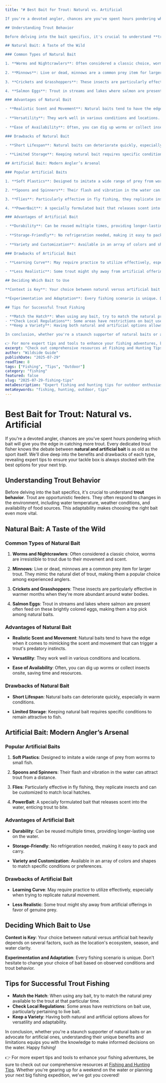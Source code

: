 ```yaml
---
title: "# Best Bait for Trout: Natural vs. Artificial

If you're a devoted angler, chances are you've spent hours pondering which bait will give you the edge in catching more trout. Every dedicated trout fisher knows the debate between **natural and artificial bait** is as old as the sport itself. We'll dive deep into the benefits and drawbacks of each type, revealing expert tips to ensure your tackle box is always stocked with the best options for your next trip. 

## Understanding Trout Behavior

Before delving into the bait specifics, it's crucial to understand **trout behavior**. Trout are opportunistic feeders. They often respond to changes in the environment, including water temperature, weather conditions, and availability of food sources. This adaptability makes choosing the right bait even more vital.

## Natural Bait: A Taste of the Wild

### Common Types of Natural Bait

1. **Worms and Nightcrawlers**: Often considered a classic choice, worms are irresistible to trout due to their movement and scent.
   
2. **Minnows**: Live or dead, minnows are a common prey item for larger trout. They mimic the natural diet of trout, making them a popular choice among experienced anglers.
   
3. **Crickets and Grasshoppers**: These insects are particularly effective in warmer months when they're more abundant around water bodies.

4. **Salmon Eggs**: Trout in streams and lakes where salmon are present often feed on these brightly colored eggs, making them a top pick among natural baits.

### Advantages of Natural Bait

- **Realistic Scent and Movement**: Natural baits tend to have the edge when it comes to mimicking the scent and movement that can trigger a trout's predatory instincts.
  
- **Versatility**: They work well in various conditions and locations.
  
- **Ease of Availability**: Often, you can dig up worms or collect insects onsite, saving time and resources.

### Drawbacks of Natural Bait

- **Short Lifespan**: Natural baits can deteriorate quickly, especially in warm conditions.
  
- **Limited Storage**: Keeping natural bait requires specific conditions to remain attractive to fish.

## Artificial Bait: Modern Angler’s Arsenal

### Popular Artificial Baits

1. **Soft Plastics**: Designed to imitate a wide range of prey from worms to small fish.

2. **Spoons and Spinners**: Their flash and vibration in the water can attract trout from a distance.

3. **Flies**: Particularly effective in fly fishing, they replicate insects and can be customized to match local hatches.

4. **PowerBait**: A specially formulated bait that releases scent into the water, enticing trout to bite.

### Advantages of Artificial Bait

- **Durability**: Can be reused multiple times, providing longer-lasting use on the water.
  
- **Storage-Friendly**: No refrigeration needed, making it easy to pack and carry.
  
- **Variety and Customization**: Available in an array of colors and shapes to match specific conditions or preferences.

### Drawbacks of Artificial Bait

- **Learning Curve**: May require practice to utilize effectively, especially when trying to replicate natural movement.
  
- **Less Realistic**: Some trout might shy away from artificial offerings in favor of genuine prey.

## Deciding Which Bait to Use

**Context is Key**: Your choice between natural versus artificial bait heavily depends on several factors, such as the location's ecosystem, season, and water clarity.

**Experimentation and Adaptation**: Every fishing scenario is unique. Don't hesitate to change your choice of bait based on observed conditions and trout behavior.

## Tips for Successful Trout Fishing

- **Match the Hatch**: When using any bait, try to match the natural prey available to the trout at that particular time.
- **Check Local Regulations**: Some areas have restrictions on bait use, particularly pertaining to live bait.
- **Keep a Variety**: Having both natural and artificial options allows for versatility and adaptability.

In conclusion, whether you're a staunch supporter of natural baits or an advocate for artificial ones, understanding their unique benefits and limitations equips you with the knowledge to make informed decisions on the water. Happy fishing!

👉 For more expert tips and tools to enhance your fishing adventures, be sure to check out our comprehensive resources at [Fishing and Hunting Tips](https://www.fishingandhuntingtips.com/tools). Whether you're gearing up for a weekend on the water or planning your next big fishing expedition, we’ve got you covered!"
excerpt: "Check out comprehensive resources at Fishing and Hunting Tips for expert fishing and hunting advice."
author: "Wildside Guide"
publishDate: "2025-07-29"
readTime: 8
tags: ["Fishing", "Tips", "Outdoor"]
category: "fishing"
featured: false
slug: "2025-07-29-fishing-tips"
metaDescription: "Expert fishing and hunting tips for outdoor enthusiasts"
metaKeywords: "fishing, hunting, outdoor, tips"
---
```

# Best Bait for Trout: Natural vs. Artificial

If you're a devoted angler, chances are you've spent hours pondering which bait will give you the edge in catching more trout. Every dedicated trout fisher knows the debate between **natural and artificial bait** is as old as the sport itself. We'll dive deep into the benefits and drawbacks of each type, revealing expert tips to ensure your tackle box is always stocked with the best options for your next trip. 

## Understanding Trout Behavior

Before delving into the bait specifics, it's crucial to understand **trout behavior**. Trout are opportunistic feeders. They often respond to changes in the environment, including water temperature, weather conditions, and availability of food sources. This adaptability makes choosing the right bait even more vital.

## Natural Bait: A Taste of the Wild

### Common Types of Natural Bait

1. **Worms and Nightcrawlers**: Often considered a classic choice, worms are irresistible to trout due to their movement and scent.
   
2. **Minnows**: Live or dead, minnows are a common prey item for larger trout. They mimic the natural diet of trout, making them a popular choice among experienced anglers.
   
3. **Crickets and Grasshoppers**: These insects are particularly effective in warmer months when they're more abundant around water bodies.

4. **Salmon Eggs**: Trout in streams and lakes where salmon are present often feed on these brightly colored eggs, making them a top pick among natural baits.

### Advantages of Natural Bait

- **Realistic Scent and Movement**: Natural baits tend to have the edge when it comes to mimicking the scent and movement that can trigger a trout's predatory instincts.
  
- **Versatility**: They work well in various conditions and locations.
  
- **Ease of Availability**: Often, you can dig up worms or collect insects onsite, saving time and resources.

### Drawbacks of Natural Bait

- **Short Lifespan**: Natural baits can deteriorate quickly, especially in warm conditions.
  
- **Limited Storage**: Keeping natural bait requires specific conditions to remain attractive to fish.

## Artificial Bait: Modern Angler’s Arsenal

### Popular Artificial Baits

1. **Soft Plastics**: Designed to imitate a wide range of prey from worms to small fish.

2. **Spoons and Spinners**: Their flash and vibration in the water can attract trout from a distance.

3. **Flies**: Particularly effective in fly fishing, they replicate insects and can be customized to match local hatches.

4. **PowerBait**: A specially formulated bait that releases scent into the water, enticing trout to bite.

### Advantages of Artificial Bait

- **Durability**: Can be reused multiple times, providing longer-lasting use on the water.
  
- **Storage-Friendly**: No refrigeration needed, making it easy to pack and carry.
  
- **Variety and Customization**: Available in an array of colors and shapes to match specific conditions or preferences.

### Drawbacks of Artificial Bait

- **Learning Curve**: May require practice to utilize effectively, especially when trying to replicate natural movement.
  
- **Less Realistic**: Some trout might shy away from artificial offerings in favor of genuine prey.

## Deciding Which Bait to Use

**Context is Key**: Your choice between natural versus artificial bait heavily depends on several factors, such as the location's ecosystem, season, and water clarity.

**Experimentation and Adaptation**: Every fishing scenario is unique. Don't hesitate to change your choice of bait based on observed conditions and trout behavior.

## Tips for Successful Trout Fishing

- **Match the Hatch**: When using any bait, try to match the natural prey available to the trout at that particular time.
- **Check Local Regulations**: Some areas have restrictions on bait use, particularly pertaining to live bait.
- **Keep a Variety**: Having both natural and artificial options allows for versatility and adaptability.

In conclusion, whether you're a staunch supporter of natural baits or an advocate for artificial ones, understanding their unique benefits and limitations equips you with the knowledge to make informed decisions on the water. Happy fishing!

👉 For more expert tips and tools to enhance your fishing adventures, be sure to check out our comprehensive resources at [Fishing and Hunting Tips](https://www.fishingandhuntingtips.com/tools). Whether you're gearing up for a weekend on the water or planning your next big fishing expedition, we’ve got you covered!